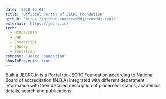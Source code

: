 ```yaml
---
date: '2018-03-01'
title: 'Official Portal of JECRC Foundation'
github: 'https://github.com/crowddj/crowddj-react'
external: 'https://jecrc.in/'
tech:
  - HTML5/CSS3
  - PHP
  - Javascript
  - jQuery
  - Bootstrap
company: 'Jecrc Foundation'
showInProjects: true
---
```


Built a JECRC.in is a Portal for JECRC Foundation according to National Board of accreditation (N.B.A) integrated with different department Information with their detailed description of placement statics, academics details, search and publications. 



